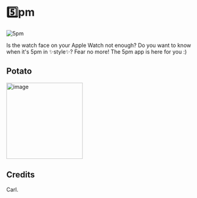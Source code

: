 # 5️⃣pm

![5pm](https://user-images.githubusercontent.com/36725840/150942196-ea3ddf97-b954-4fd9-bf9b-c263c013bbad.png)

Is the watch face on your Apple Watch not enough? Do you want to know when it's 5pm in ✨style✨? Fear no more! The 5pm app is here for you :)

## Potato
<img width="200" alt="image" src="https://user-images.githubusercontent.com/36725840/150947829-2fcfc8a7-2d3e-42ea-b73f-2a17d635fba2.png">

## Credits
Carl.
